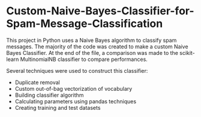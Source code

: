 # Custom-Naive-Bayes-Classifier-for-Spam-Message-Classification

This project in Python uses a Naive Bayes algorithm to classify spam messages. The majority of the code was created to make a custom Naive Bayes Classifier. At the end of the file, a comparison was made to the scikit-learn MultinomialNB classifier to compare performances. 

Several techniques were used to construct this classifier:
- Duplicate removal
- Custom out-of-bag vectorization of vocabulary
- Building classifier algorithm
- Calculating parameters using pandas techniques
- Creating training and test datasets
